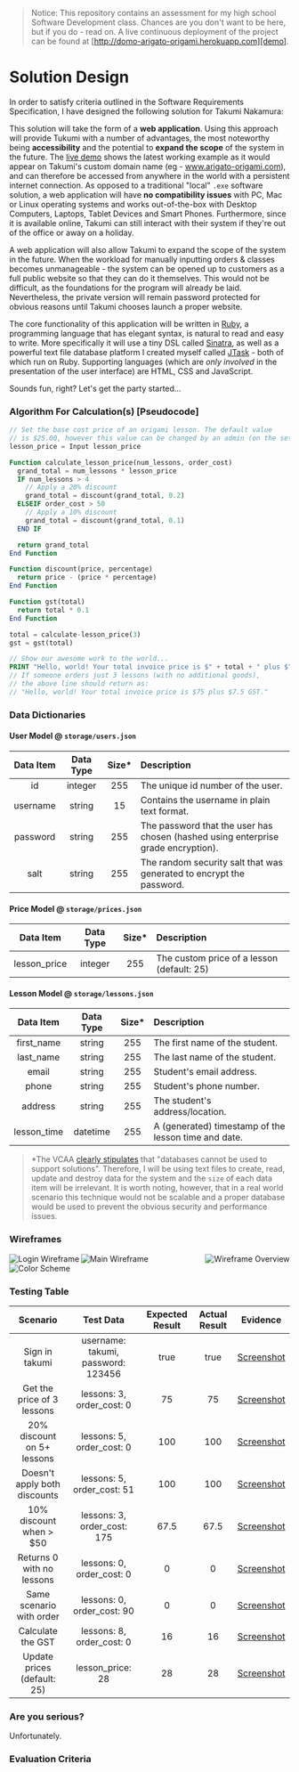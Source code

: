 > Notice: This repository contains an assessment for my high school Software Development class. Chances are you don't want to be here, but if you do - read on. A live continuous deployment of the project can be found at [http://domo-arigato-origami.herokuapp.com][demo].

# Solution Design

In order to satisfy criteria outlined in the Software Requirements Specification, I have designed the following solution for Takumi Nakamura:

This solution will take the form of a **web application**. Using this approach will provide Tukumi with a number of advantages, the most noteworthy being **accessibility** and the potential to **expand the scope** of the system in the future. The [live demo][demo] shows the latest working example as it would appear on Takumi's custom domain name (eg - www.arigato-origami.com), and can therefore be accessed from anywhere in the world with a persistent internet connection. As opposed to a traditional "local" `.exe` software solution, a web application will have **no compatibility issues** with PC, Mac or Linux operating systems and works out-of-the-box with Desktop Computers, Laptops, Tablet Devices and Smart Phones. Furthermore, since it is available online, Takumi can still interact with their system if they're out of the office or away on a holiday.

A web application will also allow Takumi to expand the scope of the system in the future. When the workload for manually inputting orders & classes becomes unmanageable - the system can be opened up to customers as a full public website so that they can do it themselves. This would not be difficult, as the foundations for the program will already be laid. Nevertheless, the private version will remain password protected for obvious reasons until Takumi chooses launch a proper website.

The core functionality of this application will be written in [Ruby][ruby_lang], a programming language that has elegant syntax, is natural to read and easy to write. More specifically it will use a tiny DSL called [Sinatra][sinatra_rb], as well as a powerful text file database platform I created myself called [JTask][jtask] - both of which run on Ruby. Supporting languages (which are *only involved* in the presentation of the user interface) are HTML, CSS and JavaScript.

Sounds fun, right? Let's get the party started...

### Algorithm For Calculation(s) [Pseudocode]

```php
// Set the base cost price of an origami lesson. The default value
// is $25.00, however this value can be changed by an admin (on the settings page).
lesson_price = Input lesson_price

Function calculate_lesson_price(num_lessons, order_cost)
  grand_total = num_lessons * lesson_price
  IF num_lessons > 4
    // Apply a 20% discount
    grand_total = discount(grand_total, 0.2)
  ELSEIF order_cost > 50
    // Apply a 10% discount
    grand_total = discount(grand_total, 0.1)
  END IF

  return grand_total
End Function

Function discount(price, percentage)
  return price - (price * percentage)
End Function

Function gst(total)
  return total * 0.1
End Function

total = calculate-lesson_price(3)
gst = gst(total)

// Show our awesome work to the world...
PRINT "Hello, world! Your total invoice price is $" + total + " plus $" + (total * 0.1) + " GST."
// If someone orders just 3 lessons (with no additional goods),
// the above line should return as:
// "Hello, world! Your total invoice price is $75 plus $7.5 GST."
```

### Data Dictionaries

#### User Model @ `storage/users.json`

| Data Item     | Data Type     | Size* | Description                                                                       |
|:-------------:|:-------------:|:-----:|:----------------------------------------------------------------------------------|
| id            | integer       | 255   | The unique id number of the user.                                                 |
| username      | string        | 15    | Contains the username in plain text format.                                       |
| password      | string        | 255   | The password that the user has chosen (hashed using enterprise grade encryption). |
| salt          | string        | 255   | The random security salt that was generated to encrypt the password.              |

#### Price Model @ `storage/prices.json`

| Data Item     | Data Type     | Size* | Description                                                                       |
|:-------------:|:-------------:|:-----:|:----------------------------------------------------------------------------------|
| lesson_price  | integer       | 255   | The custom price of a lesson (default: 25) |

#### Lesson Model @ `storage/lessons.json`

| Data Item     | Data Type     | Size* | Description                                                                       |
|:-------------:|:-------------:|:-----:|:----------------------------------------------------------------------------------|
| first_name    | string        | 255   | The first name of the student. |
| last_name     | string        | 255   | The last name of the student. |
| email         | string        | 255   | Student's email address. |
| phone         | string        | 255   | Student's phone number. |
| address       | string        | 255   | The student's address/location. |
| lesson_time   | datetime      | 255   | A (generated) timestamp of the lesson time and date. |

> *The VCAA [clearly stipulates][vcaa] that "databases cannot be used to support solutions". Therefore, I will be using text files to create, read, update and destroy data for the system and the `size` of each data item will be irrelevant. It is worth noting, however, that in a real world scenario this technique would not be scalable and a proper database would be used to prevent the obvious security and performance issues.

### Wireframes

<img src="http://imgkk.com/i/7p16.png" align="left" alt="Login Wireframe">
<img src="http://imgkk.com/i/zhij.png" align="right" alt="Wireframe Overview">
<p></p><p></p>
<img src="http://imgkk.com/i/jgho.png" alt="Main Wireframe">
<img src="http://imgkk.com/i/6c9w.png" alt="Color Scheme">

### Testing Table

| Scenario                       | Test Data                                 | Expected Result | Actual Result   | Evidence             |
|:------------------------------:|:-----------------------------------------:|:---------------:|:---------------:|:--------------------:|
| Sign in takumi                 | username: takumi, password: 123456        | true            | true            | [Screenshot][test-8] |
| Get the price of 3 lessons     | lessons: 3, order_cost: 0                 | 75              | 75              | [Screenshot][test-1] |
| 20% discount on 5+ lessons     | lessons: 5, order_cost: 0                 | 100             | 100             | [Screenshot][test-2] |
| Doesn't apply both discounts   | lessons: 5, order_cost: 51                | 100             | 100             | [Screenshot][test-3] |
| 10% discount when > $50        | lessons: 3, order_cost: 175               | 67.5            | 67.5            | [Screenshot][test-4] |
| Returns 0 with no lessons      | lessons: 0, order_cost: 0                 | 0               | 0               | [Screenshot][test-5] |
| Same scenario with order       | lessons: 0, order_cost: 90                | 0               | 0               | [Screenshot][test-6] |
| Calculate the GST              | lessons: 8, order_cost: 0                 | 16              | 16              | [Screenshot][test-7] |
| Update prices (default: 25)    | lesson_price: 28                          | 28              | 28              | [Screenshot][test-9] |

### Are you serious?

Unfortunately.

### Evaluation Criteria




  [demo]: http://domo-arigato-origami.herokuapp.com
  [ruby_lang]: https://www.ruby-lang.org
  [sinatra_rb]: http://www.sinatrarb.com/
  [jtask]: https://github.com/adammcarthur/jtask
  [vcaa]: http://www.vcaa.vic.edu.au/Pages/correspondence/bulletins/2010/June/vce_study.aspx#4

  [test-1]: http://imgkk.com/i/1n7y.png
  [test-2]: http://imgkk.com/i/eyqb.png
  [test-3]: http://imgkk.com/i/611k.png
  [test-4]: http://imgkk.com/i/5j2o.png
  [test-5]: http://imgkk.com/i/6e1s.png
  [test-6]: http://imgkk.com/i/imix.png
  [test-7]: http://imgkk.com/i/fbgj.png
  [test-8]: http://imgkk.com/i/l0_v.png
  [test-9]: http://imgkk.com/i/yroj.png
